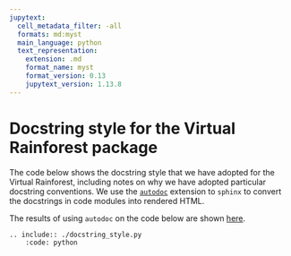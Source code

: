 ```yaml
---
jupytext:
  cell_metadata_filter: -all
  formats: md:myst
  main_language: python
  text_representation:
    extension: .md
    format_name: myst
    format_version: 0.13
    jupytext_version: 1.13.8
---
```



# Docstring style for the Virtual Rainforest package

The code below shows the docstring style that we have adopted for the Virtual
Rainforest, including notes on why we have adopted particular docstring conventions.
We use the
[`autodoc`](https://www.sphinx-doc.org/en/master/usage/extensions/autodoc.html)
extension to `sphinx` to convert the docstrings in code modules into rendered HTML.

The results of using `autodoc` on the code below are shown [here](docstrings_render.md).

```{eval-rst}
.. include:: ./docstring_style.py
    :code: python
```
